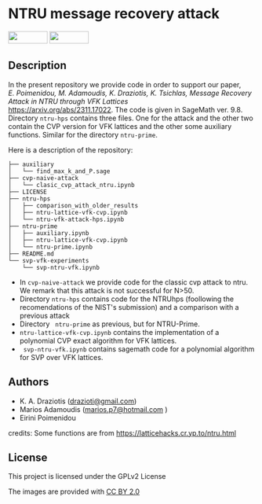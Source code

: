 # NTRU message recovery attack
<p float="left">
<img src="https://img.shields.io/badge/license-GPLv2-lightgrey.svg" width="80" height="25">
<img src="https://github.com/sagemath/artwork/blob/master/sage-logo-2018.svg" width="80" height="25"> 
</p>

## Description

In the present repository we provide code in order to support our paper,<br> 
*E. Poimenidou, M. Adamoudis, K. Draziotis, K. Tsichlas, Message Recovery Attack in NTRU through VFK Lattices*
<br>
https://arxiv.org/abs/2311.17022. The code is given in SageMath ver. 9.8. Directory ```ntru-hps``` contains three files. One for the attack and the other two contain the CVP version for VFK lattices and the other some auxiliary functions. Similar for the directory ```ntru-prime```.

Here is a description of the repository:<br>
```
├── auxiliary
│   └── find_max_k_and_P.sage
├── cvp-naive-attack
│   └── clasic_cvp_attack_ntru.ipynb
├── LICENSE
├── ntru-hps
│   ├── comparison_with_older_results
│   ├── ntru-lattice-vfk-cvp.ipynb
│   └── ntru-vfk-attack-hps.ipynb
├── ntru-prime
│   ├── auxiliary.ipynb
│   ├── ntru-lattice-vfk-cvp.ipynb
│   └── ntru-prime.ipynb
├── README.md
└── svp-vfk-experiments
    └── svp-ntru-vfk.ipynb
```

* In ```cvp-naive-attack``` we provide code for the classic cvp attack to ntru. We remark that this attack is not successful for N>50.<br>
* Directory ```ntru-hps``` contains code for the NTRUhps (foollowing the recomendations of the NIST's submission) and a comparison with a previous attack <br>
* Directory ``` ntru-prime``` as previous, but for NTRU-Prime.<br>
* ```ntru-lattice-vfk-cvp.ipynb``` contains the implementation of a polynomial CVP exact algorithm for VFK lattices. <br>
* ``` svp-ntru-vfk.ipynb``` contains sagemath code for a polynomial algorithm for SVP over VFK lattices.<br>


## Authors

* K. A. Draziotis (drazioti@gmail.com)
* Marios Adamoudis (marios.p7@hotmail.com )
* Eirini Poimenidou

credits: Some functions are from https://latticehacks.cr.yp.to/ntru.html

## License

This project is licensed under the GPLv2 License

The images are provided with [CC BY 2.0](https://creativecommons.org/licenses/by/2.0/)

